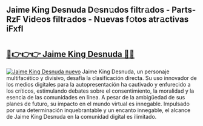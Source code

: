 ## Jaime King Desnuda D𝚎sn𝚞dos filtr𝚊dos - Parts-RzF Vid𝚎os filtr𝚊dos - N𝚞evas f𝚘tos atr𝚊ctivas iFxfI

# <h2><a href="http://mb4sh1.tromn.icu/?c=Jaime+King+Desnuda">🔗👉👉👉 Jaime King Desnuda 🔗🔗</a></h2>

[![Jaime King Desnuda nuevo](https://i.imgur.com/pEAQMta.gif)](http://mb4sh1.tromn.icu/?c=Jaime+King+Desnuda)
Jaime King Desnuda, un personaje multifacético y divisivo, desafía la clasificación directa. Su uso innovador de los medios digitales para la autopresentación ha cautivado y enfurecido a los críticos, estimulando debates sobre el consentimiento, la moralidad y la esencia de las comunidades en línea. A pesar de la ambigüedad de sus planes de futuro, su impacto en el mundo virtual es innegable. Impulsado por una determinación inquebrantable y un encanto innegable, el alcance de Jaime King Desnuda en la comunidad digital es ilimitado.
